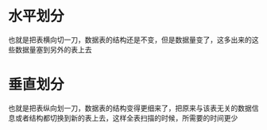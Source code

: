 # 水平划分

也就是把表横向切一刀，数据表的结构还是不变，但是数据量变了，这多出来的这些数据量塞到另外的表上去

# 垂直划分

也就是把表纵向划一刀，数据表的结构变得更细来了，把原来与该表无关的数据信息或者结构都切换到新的表上去，这样全表扫描的时候，所需要的时间更少

